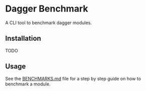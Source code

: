 # Dagger Benchmark

A CLI tool to benchmark dagger modules.

## Installation

TODO

## Usage

See the [BENCHMARKS.md](./BENCHMARKS.md) file for a step by step guide on how to benchmark a module.